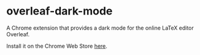 # overleaf-dark-mode
A Chrome extension that provides a dark mode for the online LaTeX editor Overleaf.

Install it on the Chrome Web Store [here](https://chrome.google.com/webstore/detail/overleaf-dark-mode/iepehlcmgnghepgeldbflbpaplenegpf/).